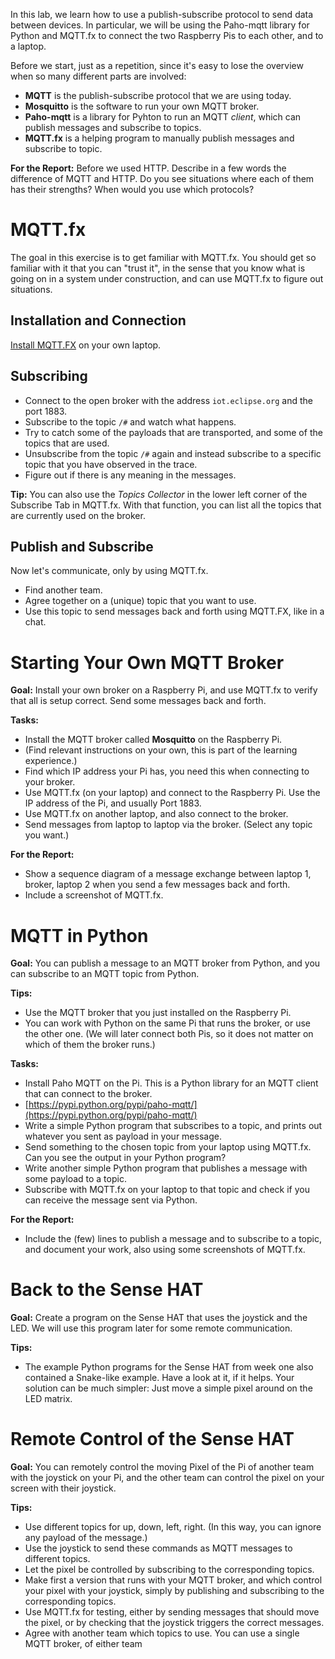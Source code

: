 In this lab, we learn how to use a publish-subscribe protocol to send data between devices. In particular, we will be using the Paho-mqtt library for Python and MQTT.fx to connect the two Raspberry Pis to each other, and to a laptop.

Before we start, just as a repetition, since it's easy to lose the overview when so many different parts are involved:

* **MQTT** is the publish-subscribe protocol that we are using today.
* **Mosquitto** is the software to run your own MQTT broker.
* **Paho-mqtt** is a library for Pyhton to run an MQTT *client*, which can publish messages and subscribe to topics.
* **MQTT.fx** is a helping program to manually publish messages and subscribe to topic.

**For the Report:** Before we used HTTP. Describe in a few words the difference of MQTT and HTTP. Do you see situations where each of them has their strengths? When would you use which protocols?

# MQTT.fx

The goal in this exercise is to get familiar with MQTT.fx. You should get so familiar with it that you can "trust it", in the sense that you know what is going on in a system under construction, and can use MQTT.fx to figure out situations.

## Installation and Connection 

[Install MQTT.FX](https://mqttfx.jensd.de) on your own laptop.

## Subscribing

* Connect to the open broker with the address `iot.eclipse.org` and the port 1883.
* Subscribe to the topic `/#` and watch what happens.
* Try to catch some of the payloads that are transported, and some of the topics that are used.
* Unsubscribe from the topic `/#` again and instead subscribe to a specific topic that you have observed in the trace.
* Figure out if there is any meaning in the messages.

**Tip:** You can also use the _Topics Collector_ in the lower left corner of the Subscribe Tab in MQTT.fx. With that function, you can list all the topics that are currently used on the broker.


## Publish and Subscribe

Now let's communicate, only by using MQTT.fx.

* Find another team. 
* Agree together on a (unique) topic that you want to use.
* Use this topic to send messages back and forth using MQTT.FX, like in a chat.


# Starting Your Own MQTT Broker

**Goal:** Install your own broker on a Raspberry Pi, and use MQTT.fx to verify that all is setup correct. Send some messages back and forth.

**Tasks:**

* Install the MQTT broker called **Mosquitto** on the Raspberry Pi.
* (Find relevant instructions on your own, this is part of the learning experience.) 
* Find which IP address your Pi has, you need this when connecting to your broker.
* Use MQTT.fx (on your laptop) and connect to the Raspberry Pi. Use the IP address of the Pi, and usually Port 1883.
* Use MQTT.fx on another laptop, and also connect to the broker.
* Send messages from laptop to laptop via the broker. (Select any topic you want.)

**For the Report:**

* Show a sequence diagram of a message exchange between laptop 1, broker, laptop 2 when you send a few messages back and forth.
* Include a screenshot of MQTT.fx.



# MQTT in Python

**Goal:** You can publish a message to an MQTT broker from Python, and you can subscribe to an MQTT topic from Python.

**Tips:**

* Use the MQTT broker that you just installed on the Raspberry Pi.
* You can work with Python on the same Pi that runs the broker, or use the other one. (We will later connect both Pis, so it does not matter on which of them the broker runs.)

**Tasks:**

* Install Paho MQTT on the Pi. This is a Python library for an MQTT client that can connect to the broker.
* [https://pypi.python.org/pypi/paho-mqtt/](https://pypi.python.org/pypi/paho-mqtt/)
* Write a simple Python program that subscribes to a topic, and prints out whatever you sent as payload in your message.
* Send something to the chosen topic from your laptop using MQTT.fx. Can you see the output in your Python program?
* Write another simple Python program that publishes a message with some payload to a topic.
* Subscribe with MQTT.fx on your laptop to that topic and check if you can receive the message sent via Python.

**For the Report:**

* Include the (few) lines to publish a message and to subscribe to a topic, and document your work, also using some screenshots of MQTT.fx.

# Back to the Sense HAT

**Goal:** Create a program on the Sense HAT that uses the joystick and the LED. We will use this program later for some remote communication.

**Tips:**

* The example Python programs for the Sense HAT from week one also contained a Snake-like example. Have a look at it, if it helps. Your solution can be much simpler: Just move a simple pixel around on the LED matrix.

# Remote Control of the Sense HAT

**Goal:** You can remotely control the moving Pixel of the Pi of another team with the joystick on your Pi, and the other team can control the pixel on your screen with their joystick.

**Tips:**

* Use different topics for up, down, left, right. (In this way, you can ignore any payload of the message.)
* Use the joystick to send these commands as MQTT messages to different topics.
* Let the pixel be controlled by subscribing to the corresponding topics.
* Make first a version that runs with your MQTT broker, and which control your pixel with your joystick, simply by publishing and subscribing to the corresponding topics.
* Use MQTT.fx for testing, either by sending messages that should move the pixel, or by checking that the joystick triggers the correct messages.
* Agree with another team which topics to use. You can use a single MQTT broker, of either team